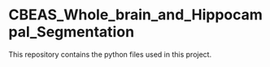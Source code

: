 # CBEAS_Whole_brain_and_Hippocampal_Segmentation
This repository contains the python files used in this project.
